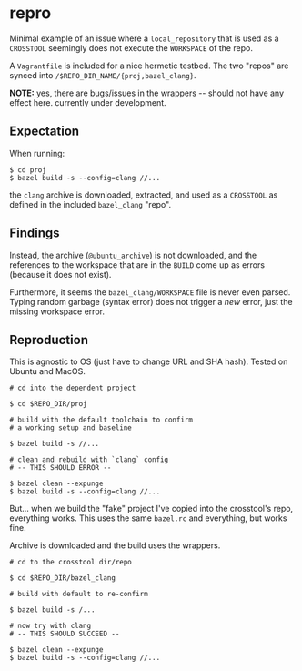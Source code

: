 repro
========

Minimal example of an issue where a `local_repository` that is
used as a `CROSSTOOL` seemingly does not execute the `WORKSPACE`
of the repo.

A `Vagrantfile` is included for a nice hermetic testbed.
The two "repos" are synced into `/$REPO_DIR_NAME/{proj,bazel_clang}`.

**NOTE:** yes, there are bugs/issues in the wrappers -- should not
have any effect here. currently under development.


Expectation
------------

When running:

```
$ cd proj
$ bazel build -s --config=clang //...
```

the `clang` archive is downloaded, extracted, and used as a
`CROSSTOOL` as defined in the included `bazel_clang` "repo".



Findings
----------

Instead, the archive (`@ubuntu_archive`) is not downloaded,
and the references to the workspace that are in the `BUILD`
come up as errors (because it does not exist).


Furthermore, it seems the `bazel_clang/WORKSPACE` file is never
even parsed. Typing random garbage (syntax error) does not
trigger a _new_ error, just the missing workspace error.




Reproduction
-------------

This is agnostic to OS (just have to change URL and SHA hash).
Tested on Ubuntu and MacOS.

```
# cd into the dependent project

$ cd $REPO_DIR/proj

# build with the default toolchain to confirm
# a working setup and baseline

$ bazel build -s //...

# clean and rebuild with `clang` config
# -- THIS SHOULD ERROR --

$ bazel clean --expunge
$ bazel build -s --config=clang //...
```

But... when we build the "fake" project I've copied into
the crosstool's repo, everything works. This uses the same
`bazel.rc` and everything, but works fine.

Archive is downloaded and the build uses the wrappers.

```
# cd to the crosstool dir/repo

$ cd $REPO_DIR/bazel_clang

# build with default to re-confirm

$ bazel build -s /...

# now try with clang
# -- THIS SHOULD SUCCEED --

$ bazel clean --expunge
$ bazel build -s --config=clang //...
```
